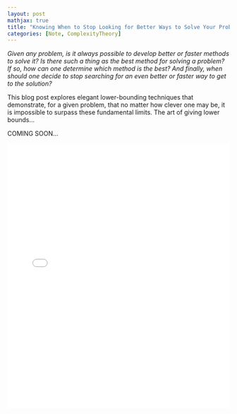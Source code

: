 ```yaml
---
layout: post
mathjax: true
title: "Knowing When to Stop Looking for Better Ways to Solve Your Problems"
categories: [Note, ComplexityTheory]
---
```


*Given any problem, is it always possible to develop better or faster methods to solve it? Is there such a thing as the best method for solving a problem? If so, how can one determine which method is the best? And finally, when should one decide to stop searching for an even better or faster way to get to the solution?*

This blog post explores elegant lower-bounding techniques that demonstrate, for a given problem, that no matter how clever one may be, it is impossible to surpass these fundamental limits. The art of giving lower bounds...

COMING SOON...

<iframe
    src= "[https://hub.ovh2.mybinder.org/user/o-qcblog-voila-kpa86b07/lab](https://mybinder.org/v2/gh/o-qcblog/voila/HEAD?urlpath=voila/render/Post8_InteractiveCode1.ipynb
)"
    width="100%"
    height="600"
    frameborder="0"
    allowfullscreen>
</iframe>

